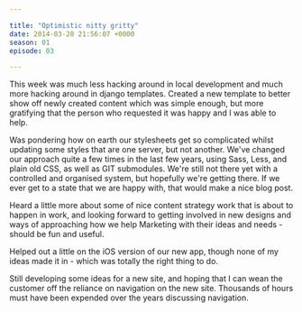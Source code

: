 ```yaml
---

title: "Optimistic nitty gritty"
date: 2014-03-28 21:56:07 +0000
season: 01
episode: 03

---
```


This week was much less hacking around in local development and much more hacking around in django templates. Created a new template to better show off newly created content which was simple enough, but more gratifying that the person who requested it was happy and I was able to help.

Was pondering how on earth our stylesheets get so complicated whilst updating some styles that are one server, but not another. We've changed our approach quite a few times in the last few years, using Sass, Less, and plain old CSS, as well as GIT submodules. We're still not there yet with a controlled and organised system, but hopefully we're getting there. If we ever get to a state that we are happy with, that would make a nice blog post.

Heard a little more about some of nice content strategy work that is about to happen in work, and looking forward to getting involved in new designs and ways of approaching how we help Marketing with their ideas and needs - should be fun and useful.

Helped out a little on the iOS version of our new app, though none of my ideas made it in - which was totally the right thing to do.

Still developing some ideas for a new site, and hoping that I can wean the customer off the reliance on navigation on the new site. Thousands of hours must have been expended over the years discussing navigation.
